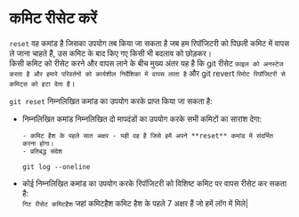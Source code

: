 # कमिट रीसेट करें


```reset``` वह कमांड है जिसका उपयोग तब किया जा सकता है जब हम रिपॉजिटरी को पिछली कमिट में वापस ले जाना चाहते हैं, उस कमिट के बाद किए गए किसी भी बदलाव को छोड़कर।<br/>
किसी कमिट को रीसेट करने और वापस लाने के बीच मुख्य अंतर यह है कि git रीसेट ```फ़ाइल को अनस्टेज करता है और हमारे परिवर्तनों को कार्यशील निर्देशिका में वापस लाता है``` और git revert ```रिमोट रिपॉजिटरी से कमिट्स को हटा देता है```। <br/>

```git reset``` निम्नलिखित कमांड का उपयोग करके प्राप्त किया जा सकता है:
- निम्नलिखित कमांड निम्नलिखित दो मापदंडों का उपयोग करके सभी कमिटों का सारांश देगा:

      - कमिट हैश के पहले सात अक्षर - यही वह है जिसे हमें अपने **reset** कमांड में संदर्भित करना होगा।
      - प्रतिबद्ध संदेश

    ```
    git log --oneline
    ```

- कोई निम्नलिखित कमांड का उपयोग करके रिपॉजिटरी को विशिष्ट कमिट पर वापस रीसेट कर सकता है: <br />
  ```गिट रीसेट कमिटहैश```
  जहां कमिटहैश कमिट हैश के पहले 7 अक्षर हैं जो हमें लॉग में मिले|